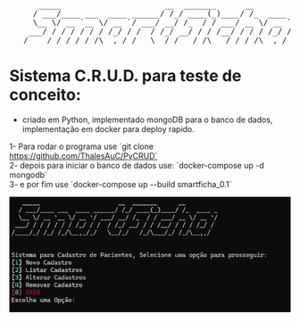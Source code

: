 <pre>
      _____                      __  _______      __             ____   ___
     / ___/____ ___  ____ ______/ /_/ ____(_)____/ /_  ____ _   / __ \ <  /
     \__ \/ __ `__ \/ __ `/ ___/ __/ /_  / / ___/ __ \/ __ `/  / / / / / / 
    ___/ / / / / / / /_/ / /  / /_/ __/ / / /__/ / / / /_/ /  / /_/ / / /  
   /____/_/ /_/ /_/\__,_/_/   \__/_/   /_/\___/_/ /_/\__,_/   \____(_)_/  </pre>

# Sistema C.R.U.D. para teste de conceito:
 - criado em Python, implementado mongoDB para o banco de dados, implementação em docker para deploy rapido.

 1- Para rodar o programa use ´git clone https://github.com/ThalesAuC/PyCRUD´ </br>
 2- depois para iniciar o banco de dados use: ´docker-compose up -d mongodb´ </br>
 3- e por fim use ´docker-compose up --build smartficha_0.1´  </br>

![Imagem do Programa rodando em linha de comando pelo windows terminal](mainscreen.png) 
